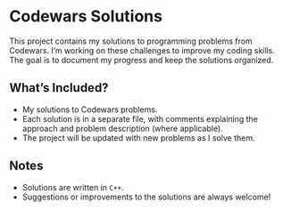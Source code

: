 # Codewars Solutions

This project contains my solutions to programming problems from Codewars. I’m working on these challenges to improve my coding skills. The goal is to document my progress and keep the solutions organized.

## What’s Included?
- My solutions to Codewars problems.
- Each solution is in a separate file, with comments explaining the approach and problem description (where applicable).
- The project will be updated with new problems as I solve them.

## Notes
- Solutions are written in `C++`.
- Suggestions or improvements to the solutions are always welcome!


